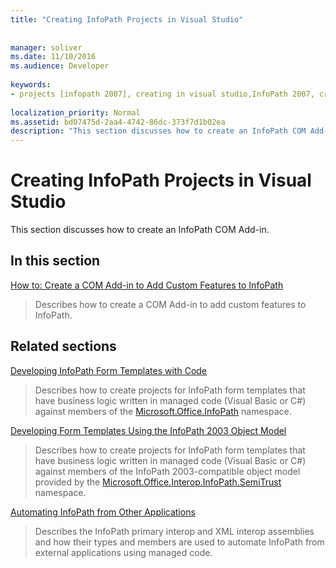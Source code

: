 ```yaml
---
title: "Creating InfoPath Projects in Visual Studio"
  
 
manager: soliver
ms.date: 11/10/2016
ms.audience: Developer
 
keywords:
- projects [infopath 2007], creating in visual studio,InfoPath 2007, creating projects in Visual Studio
 
localization_priority: Normal
ms.assetid: bd07475d-2aa4-4742-86dc-373f7d1b02ea
description: "This section discusses how to create an InfoPath COM Add-in."
---
```


# Creating InfoPath Projects in Visual Studio

This section discusses how to create an InfoPath COM Add-in. 
  
## In this section

[How to: Create a COM Add-in to Add Custom Features to InfoPath](how-to-create-a-com-add-in-to-add-custom-features-to-infopath.md)
  
> Describes how to create a COM Add-in to add custom features to InfoPath.
    
## Related sections

[Developing InfoPath Form Templates with Code](http://msdn.microsoft.com/library/b43ada73-349d-498f-a8bb-e8fd5020d207%28Office.15%29.aspx)
  
> Describes how to create projects for InfoPath form templates that have business logic written in managed code (Visual Basic or C#) against members of the [Microsoft.Office.InfoPath](https://msdn.microsoft.com/library/Microsoft.Office.InfoPath.aspx) namespace. 
    
[Developing Form Templates Using the InfoPath 2003 Object Model](http://msdn.microsoft.com/library/c74cbcd0-4fe6-4eb7-a05c-f61e1868c42b%28Office.15%29.aspx)
  
> Describes how to create projects for InfoPath form templates that have business logic written in managed code (Visual Basic or C#) against members of the InfoPath 2003-compatible object model provided by the [Microsoft.Office.Interop.InfoPath.SemiTrust](https://msdn.microsoft.com/library/Microsoft.Office.Interop.InfoPath.SemiTrust.aspx) namespace. 
    
[Automating InfoPath from Other Applications](automating-infopath-from-other-applications.md)
  
> Describes the InfoPath primary interop and XML interop assemblies and how their types and members are used to automate InfoPath from external applications using managed code.
    

